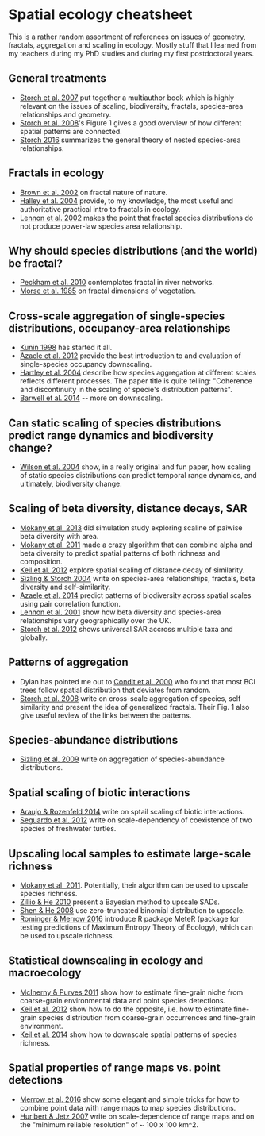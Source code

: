# Spatial ecology cheatsheet

This is a rather random assortment of references on issues of geometry, fractals, aggregation and scaling in ecology. Mostly stuff that I learned from my teachers during my PhD studies and during my first postdoctoral years.

## General treatments

- [Storch et al. 2007](http://ebooks.cambridge.org/ebook.jsf?bid=CBO9780511814938) put together a multiauthor book which is highly relevant on the issues of scaling, biodiversity, fractals, species-area relationships and geometry.
- [Storch et al. 2008](http://www.cts.cuni.cz/~storch/publications/Storch_et_al_2008.pdf)'s Figure 1 gives a good overview of how different spatial patterns are connected.
- [Storch 2016](http://www.cts.cuni.cz/~storch/publications/Storch_2016_JVS_Nested_SAR.pdf) summarizes the general theory of nested species-area relationships.

## Fractals in ecology

- [Brown et al. 2002](http://www.fractal.org/Bewustzijns-Besturings-Model/Fractal-Nature.pdf) on fractal nature of nature.
- [Halley et al. 2004](http://www.uvm.edu/~pdodds/files/papers/others/2004/halley2004a.pdf) provide, to my knowledge, the most useful and authoritative practical intro to fractals in ecology.
- [Lennon et al. 2002](http://personal.victoria.ac.nz/stephen_hartley/pdfs/Lennon%20et%20al%2002%20OIKOS%20fractal%20SAR.PDF) makes the point that fractal species distributions do not produce power-law species area relationship. 

## Why should species distributions (and the world) be fractal?

- [Peckham et al. 2010](http://onlinelibrary.wiley.com/wol1/doi/10.1029/94WR03155/abstract) contemplates fractal in river networks.
- [Morse et al. 1985](http://www.nature.com/nature/journal/v314/n6013/pdf/314731a0.pdf) on fractal dimensions of vegetation.

## Cross-scale aggregation of single-species distributions, occupancy-area relationships

- [Kunin 1998](http://science.sciencemag.org/content/281/5382/1513.full-text.pdf+html) has started it all.
- [Azaele et al. 2012](https://www.researchgate.net/publication/225077957_Downscaling_species_occupancy_from_coarse_spatial_scales) provide the best introduction to and evaluation of single-species occupancy downscaling.
- [Hartley et al. 2004](http://rspb.royalsocietypublishing.org/content/271/1534/81) describe how species aggregation at different scales reflects different processes. The paper title is quite telling: "Coherence and discontinuity in the scaling of specie's distribution patterns".
- [Barwell et al. 2014](http://onlinelibrary.wiley.com/doi/10.1111/ddi.12203/full) -- more on downscaling.

## Can static scaling of species distributions predict range dynamics and biodiversity change?

- [Wilson et al. 2004](http://www.nature.com/nature/journal/v432/n7015/full/nature03031.html) show, in a really original and fun paper, how scaling of static species distributions can predict temporal range dynamics, and ultimately, biodiversity change.

## Scaling of beta diversity, distance decays, SAR

- [Mokany et al. 2013](http://onlinelibrary.wiley.com/doi/10.1111/jbi.12175/full) did simulation study exploring scaline of paiwise beta diversity with area.
- [Mokany et al. 2011](http://onlinelibrary.wiley.com/doi/10.1111/j.1461-0248.2011.01675.x/full) made a crazy algorithm that can combine alpha and beta diversity to predict spatial patterns of both richness and composition.
- [Keil et al. 2012](http://onlinelibrary.wiley.com/doi/10.1111/j.1365-2699.2012.02701.x/abstract) explore spatial scaling of distance decay of similarity.
- [Sizling & Storch 2004](http://www.cts.cuni.cz/~storch/publications/Sizling%20&%20Storch%202004.pdf) write on species-area relationships, fractals, beta diversity and self-similarity.
- [Azaele et al. 2014](http://onlinelibrary.wiley.com/doi/10.1111/2041-210X.12319/abstract) predict patterns of biodiversity across spatial scales using pair correlation function.
- [Lennon et al. 2001](http://onlinelibrary.wiley.com/doi/10.1046/j.0021-8790.2001.00563.x/pdf) show how beta diversity and species-area relationships vary geographically over the UK.
- [Storch et al. 2012](http://www.cts.cuni.cz/~storch/publications/Storch_et_al_2012_Nature_Universal_SAR_and_EAR.pdf) shows universal SAR accross multiple taxa and globally.

## Patterns of aggregation

- Dylan has pointed me out to [Condit et al. 2000](http://faculty.jsd.claremont.edu/dmcfarlane/bio176mcfarlane/pdf%20papers/Condit%20et%20al%202000.pdf) who found that most BCI trees follow spatial distribution that deviates from random.
- [Storch et al. 2008](http://www.cts.cuni.cz/~storch/publications/Storch_et_al_2008.pdf) write on cross-scale aggregation of species, self similarity and present the idea of generalized fractals. Their Fig. 1 also give useful review of the links between the patterns.
 
## Species-abundance distributions

- [Sizling et al. 2009](http://www.cts.cuni.cz/~storch/publications/Sizling_et_al_2009_PNAS.pdf) write on aggregation of species-abundance distributions.

## Spatial scaling of biotic interactions

- [Araujo & Rozenfeld 2014](http://onlinelibrary.wiley.com/doi/10.1111/j.1600-0587.2013.00643.x/full) write on sptail scaling of biotic interactions.
- [Seguardo et al. 2012](https://www.researchgate.net/publication/232273519_Patterns_of_coexistence_of_two_species_of_freshwater_turtles_are_affected_by_spatial_scale) write on scale-dependency of coexistence of two species of freshwater turtles.
 
## Upscaling local samples to estimate large-scale richness

- [Mokany et al. 2011](http://onlinelibrary.wiley.com/doi/10.1111/j.1461-0248.2011.01675.x/full). Potentially, their algorithm can be used to upscale species richness.
- [Zillio & He 2010](https://sites.ualberta.ca/~fhe/He-publications/Zillio_He.Oikos2010.pdf) present a Bayesian method to upscale SADs.
- [Shen & He 2008](https://sites.ualberta.ca/~fhe/He-publications/Shen_He.Ecology08.pdf) use zero-truncated binomial distribution to upscale.
- [Rominger & Merrow 2016](http://www.onlinelibrary.wiley.com/doi/10.1111/2041-210X.12625/abstract) introduce R package MeteR (package for testing predictions of Maximum Entropy Theory of Ecology), which can be used to upscale richness. 

## Statistical downscaling in ecology and macroecology

- [McInerny & Purves 2011](http://onlinelibrary.wiley.com/doi/10.1111/j.2041-210X.2010.00077.x/abstract) show how to estimate fine-grain niche from coarse-grain environmental data and point species detections.
- [Keil et al. 2012](http://onlinelibrary.wiley.com/doi/10.1111/j.2041-210x.2012.00264.x/full) show how to do the opposite, i.e. how to estimate fine-grain species distribution from coarse-grain occurrences and fine-grain environment.
- [Keil et al. 2014](http://onlinelibrary.wiley.com/doi/10.1890/13-0805.1/full) show how to downscale spatial patterns of species richness.

## Spatial properties of range maps vs. point detections
- [Merrow et al. 2016](http://onlinelibrary.wiley.com/doi/10.1111/geb.12539/abstract) show some elegant and simple tricks for how to combine point data with range maps to map species distributions.
- [Hurlbert & Jetz 2007](http://www.pnas.org/content/104/33/13384.full) write on scale-dependence of range maps and on the "minimum reliable resolution" of ~ 100 x 100 km^2.





